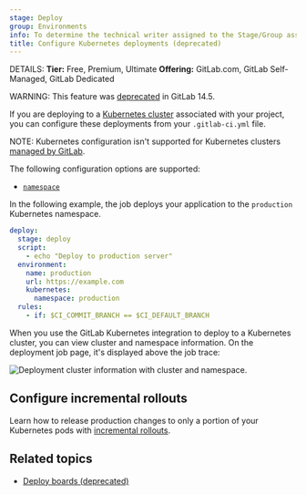 ```yaml
---
stage: Deploy
group: Environments
info: To determine the technical writer assigned to the Stage/Group associated with this page, see https://handbook.gitlab.com/handbook/product/ux/technical-writing/#assignments
title: Configure Kubernetes deployments (deprecated)
---
```


DETAILS:
**Tier:** Free, Premium, Ultimate
**Offering:** GitLab.com, GitLab Self-Managed, GitLab Dedicated

WARNING:
This feature was [deprecated](https://gitlab.com/groups/gitlab-org/configure/-/epics/8) in GitLab 14.5.

If you are deploying to a [Kubernetes cluster](../../user/infrastructure/clusters/index.md)
associated with your project, you can configure these deployments from your
`.gitlab-ci.yml` file.

NOTE:
Kubernetes configuration isn't supported for Kubernetes clusters
[managed by GitLab](../../user/project/clusters/gitlab_managed_clusters.md).

The following configuration options are supported:

- [`namespace`](https://kubernetes.io/docs/concepts/overview/working-with-objects/namespaces/)

In the following example, the job deploys your application to the
`production` Kubernetes namespace.

```yaml
deploy:
  stage: deploy
  script:
    - echo "Deploy to production server"
  environment:
    name: production
    url: https://example.com
    kubernetes:
      namespace: production
  rules:
    - if: $CI_COMMIT_BRANCH == $CI_DEFAULT_BRANCH
```

When you use the GitLab Kubernetes integration to deploy to a Kubernetes cluster,
you can view cluster and namespace information. On the deployment
job page, it's displayed above the job trace:

![Deployment cluster information with cluster and namespace.](../img/environments_deployment_cluster_v12_8.png)

## Configure incremental rollouts

Learn how to release production changes to only a portion of your Kubernetes pods with
[incremental rollouts](../environments/incremental_rollouts.md).

## Related topics

- [Deploy boards (deprecated)](../../user/project/deploy_boards.md)
